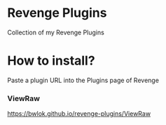 # Revenge Plugins

Collection of my Revenge Plugins

# How to install?
Paste a plugin URL into the Plugins page of Revenge


### ViewRaw
 https://bwlok.github.io/revenge-plugins/ViewRaw
